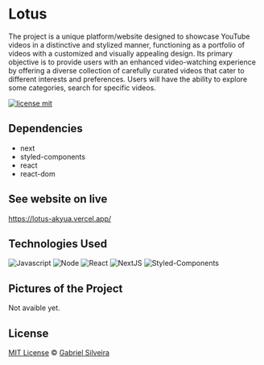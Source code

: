  # Lotus

The project is a unique platform/website designed to showcase YouTube videos in a distinctive and stylized manner, functioning as a portfolio of videos with a customized and visually appealing design. Its primary objective is to provide users with an enhanced video-watching experience by offering a diverse collection of carefully curated videos that cater to different interests and preferences. Users will have the ability to explore some categories, search for specific videos.

[![license mit](https://img.shields.io/badge/license-MIT-blue.svg?style=for-the-badge&labelColor=000)](https://img.shields.io/github/license/akyua/lotus)

## Dependencies
  
- next
- styled-components
- react
- react-dom
  
## See website on live

https://lotus-akyua.vercel.app/

## Technologies Used
  
  ![Javascript](https://img.shields.io/badge/-Javascript-black?style=for-the-badge&logo=javascript)
  ![Node](https://img.shields.io/badge/-NodeJS-black?style=for-the-badge&logo=node.js)
  ![React](https://img.shields.io/badge/-React-black?style=for-the-badge&logo=react)
  ![NextJS](https://img.shields.io/badge/-NextJS-black?style=for-the-badge&logo=next.js)
  ![Styled-Components](https://img.shields.io/badge/-Styled_Components-black?style=for-the-badge&logo=styled-components)  

## Pictures of the Project

Not avaible yet.
  
## License
[MIT License](./LICENSE) © [Gabriel Silveira](http://gabrielsilveira.tk/)
  

